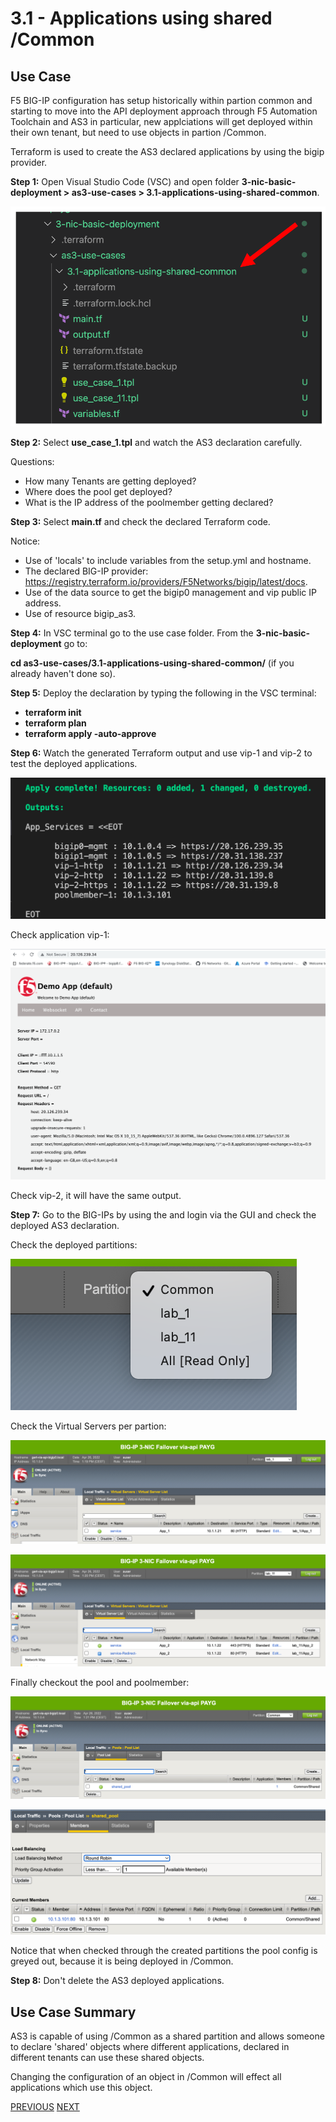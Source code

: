 # 3.1 - Applications using shared /Common

## Use Case
F5 BIG-IP configuration has setup historically within partion common and starting to move into the API deployment approach through F5 Automation Toolchain and AS3 in particular, new applciations will get deployed within their own tenant, but need to use objects in partion /Common.

Terraform is used to create the AS3 declared applications by using the bigip provider.

**Step 1:** Open Visual Studio Code (VSC) and open folder **3-nic-basic-deployment > as3-use-cases > 3.1-applications-using-shared-common**.

![](../png/module3/task3_1_p1.png)

**Step 2:** Select **use_case_1.tpl** and watch the AS3 declaration carefully.

Questions:
* How many Tenants are getting deployed?
* Where does the pool get deployed?
* What is the IP address of the poolmember getting declared?

**Step 3:** Select **main.tf** and check the declared Terraform code.

Notice:
* Use of 'locals' to include variables from the setup.yml and hostname.
* The declared BIG-IP provider: https://registry.terraform.io/providers/F5Networks/bigip/latest/docs.
* Use of the data source to get the bigip0 management and vip public IP address.
* Use of resource bigip_as3.

**Step 4:** In VSC terminal go to the use case folder. From the **3-nic-basic-deployment** go to:

**cd as3-use-cases/3.1-applications-using-shared-common/** (if you already haven't done so).

**Step 5:** Deploy the declaration by typing the following in the VSC terminal:

* **terraform init**
* **terraform plan**
* **terraform apply -auto-approve**

**Step 6:** Watch the generated Terraform output and use vip-1 and vip-2 to test the deployed applications.

![](../png/module3/task3_1_p2.png)

Check application vip-1:

![](../png/module3/task3_1_p3.png)

Check vip-2, it will have the same output.


**Step 7:** Go to the BIG-IPs by using the and login via the GUI and check the deployed AS3 declaration.

Check the deployed partitions:

![](../png/module3/task3_1_p4.png)

Check the Virtual Servers per partion:

![](../png/module3/task3_1_p5.png)

![](../png/module3/task3_1_p6.png)

Finally checkout the pool and poolmember:

![](../png/module3/task3_1_p7.png)

![](../png/module3/task3_1_p8.png)

Notice that when checked through the created partitions the pool config is greyed out, because it is being deployed in /Common.

**Step 8:** Don't delete the AS3 deployed applications.

## Use Case Summary
AS3 is capable of using /Common as a shared partition and allows someone to declare 'shared' objects where different applications, declared in different tenants can use these shared objects.

Changing the configuration of an object in /Common will effect all applications which use this object.

[PREVIOUS](module_3/module3.md)      [NEXT](module_3/task3_2.md)